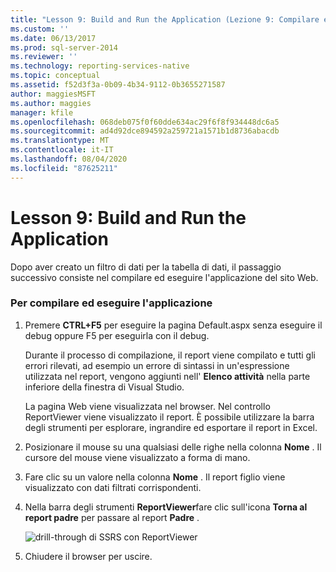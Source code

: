 ```yaml
---
title: "Lesson 9: Build and Run the Application (Lezione 9: Compilare ed eseguire l'applicazione) | Microsoft Docs"
ms.custom: ''
ms.date: 06/13/2017
ms.prod: sql-server-2014
ms.reviewer: ''
ms.technology: reporting-services-native
ms.topic: conceptual
ms.assetid: f52d3f3a-0b09-4b34-9112-0b3655271587
author: maggiesMSFT
ms.author: maggies
manager: kfile
ms.openlocfilehash: 068deb075f0f60dde634ac29f6f8f934448dc6a5
ms.sourcegitcommit: ad4d92dce894592a259721a1571b1d8736abacdb
ms.translationtype: MT
ms.contentlocale: it-IT
ms.lasthandoff: 08/04/2020
ms.locfileid: "87625211"
---
```

# <a name="lesson-9-build-and-run-the-application"></a>Lesson 9: Build and Run the Application
  Dopo aver creato un filtro di dati per la tabella di dati, il passaggio successivo consiste nel compilare ed eseguire l'applicazione del sito Web.

### <a name="to-build-and-run-the-application"></a>Per compilare ed eseguire l'applicazione

1.  Premere **CTRL+F5** per eseguire la pagina Default.aspx senza eseguire il debug oppure F5 per eseguirla con il debug.

     Durante il processo di compilazione, il report viene compilato e tutti gli errori rilevati, ad esempio un errore di sintassi in un'espressione utilizzata nel report, vengono aggiunti nell' **Elenco attività** nella parte inferiore della finestra di Visual Studio.

     La pagina Web viene visualizzata nel browser. Nel controllo ReportViewer viene visualizzato il report. È possibile utilizzare la barra degli strumenti per esplorare, ingrandire ed esportare il report in Excel.

2.  Posizionare il mouse su una qualsiasi delle righe nella colonna **Nome** . Il cursore del mouse viene visualizzato a forma di mano.

3.  Fare clic su un valore nella colonna **Nome** . Il report figlio viene visualizzato con dati filtrati corrispondenti.

4.  Nella barra degli strumenti **ReportViewer**fare clic sull'icona **Torna al report padre** per passare al report **Padre** .

     ![drill-through di SSRS con ReportViewer](../../2014/tutorials/media/ssrs-drillthrough-report.png "drill-through di SSRS con ReportViewer")

5.  Chiudere il browser per uscire.


